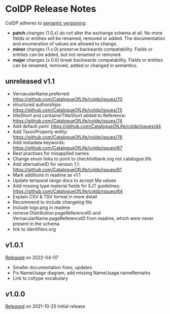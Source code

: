 # ColDP Release Notes

ColDP adheres to [semantic versioning](http://semver.org/):
 - **patch** changes (1.0.x) do not alter the exchange schema at all. No more fields or entities will be renamed, removed or added. The documentation and enumeration of values are allowed to change.
 - **minor** changes (1.x.0) preserve backwards compatability. Fields or entities can be added, but not renamed or removed.
 - **major** changes (x.0.0) break backwards compatability. Fields or entities can be renamed, removed, added or changed in semantics. 

## unreleased v1.1
 - VernavularName.preferred: https://github.com/CatalogueOfLife/coldp/issues/70
 - structured authorships: https://github.com/CatalogueOfLife/coldp/issues/75
 - titleShort and containerTitleShort added to Reference: https://github.com/CatalogueOfLife/coldp/issues/74
 - Add default.yaml: https://github.com/CatalogueOfLife/coldp/issues/44
 - Add TaxonProperty entity: https://github.com/CatalogueOfLife/coldp/issues/76
 - Add metadata keywords: https://github.com/CatalogueOfLife/coldp/issues/67
 - Best practises for misapplied names
 - Change enum links to point to checklistbank.org not catalogue.life
 - Add alternativeID for version 1.1: https://github.com/CatalogueOfLife/coldp/issues/61
 - Mark additions in readme as v1.1
 - Update temporal range docs to accept Ma values
 - Add missing type material fields for EJT guidelines: https://github.com/CatalogueOfLife/coldp/issues/64
 - Explain CSV & TSV format in more detail
 - Recommend to include changelog file
 - Include logo.png in readme
 - remove Distribution.pageReferenceID and VernacularName.pageReferenceID from readme, which were never present in the schema
 - link to identifiers.org

## v1.0.1
[Released](https://github.com/CatalogueOfLife/coldp/releases/tag/v1.0.1) on 2022-04-07
 - Smaller documentation fixes, updates
 - Fix NameUsage diagram, add missing NameUsage.nameRemarks
 - Link to csltype vocabulary

## v1.0.0
[Released](https://github.com/CatalogueOfLife/coldp/releases/tag/v1.0.0) on 2021-10-25
Initial release